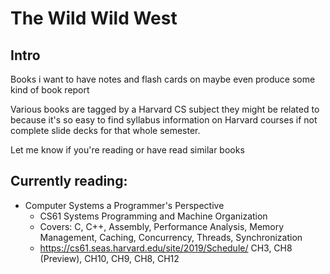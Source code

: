 # The Wild Wild West 


## Intro
Books i want to have notes and flash cards on maybe even produce some kind of book report

Various books are tagged by a Harvard CS subject they might be related to because it's so easy to find syllabus information on Harvard courses if not complete slide decks for that whole semester.

Let me know if you're reading or have read similar books

## Currently reading:
- Computer Systems a Programmer's Perspective
    - CS61 Systems Programming and Machine Organization 
    - Covers: C, C++, Assembly, Performance Analysis, Memory Management, Caching, Concurrency, Threads, Synchronization
    - https://cs61.seas.harvard.edu/site/2019/Schedule/ CH3, CH8 (Preview), CH10, CH9, CH8, CH12


